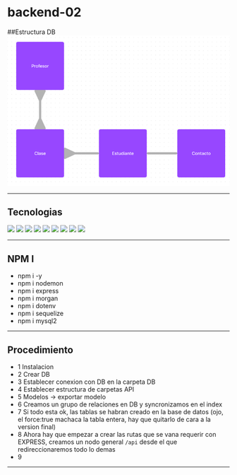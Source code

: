 # backend-02

##Estructura DB
![](/Screenshot%20from%202023-03-23%2009-46-31.png)

---

## Tecnologias

<img src="https://logo.clearbit.com/nodejs.org" width="21.5%">
<img src="https://logo.clearbit.com/dotenv.org" width="21.5%">
<img src="https://logo.clearbit.com/expressjs.org" width="21.5%">
<img src="https://codezombiech.gallerycdn.vsassets.io/extensions/codezombiech/gitignore/0.9.0/1658773731427/Microsoft.VisualStudio.Services.Icons.Default" width="21.5%">
<img src="https://logo.clearbit.com/sequelize.org" width="21.5%">
<img src="https://logo.clearbit.com/npmjs.org" width="21.5%">
<img src="https://gdm-catalog-fmapi-prod.imgix.net/ProductLogo/6a813a0c-ba36-40ae-82f3-85b420391de1.png?auto=format&q=50&w=80&h=80&fit=max&dpr=3" width="21.656%">
<img src="https://cdn.iconscout.com/icon/free/png-256/nodemon-226039.png" width="21.5%">
<img src="https://hips.hearstapps.com/hmg-prod.s3.amazonaws.com/images/morgan-freeman-1591029645.jpg?crop=0.668xw:1.00xh;0,0&resize=640:*" width="21.5%">

---

## NPM I

- npm i -y
- npm i nodemon
- npm i express
- npm i morgan
- npm i dotenv
- npm i sequelize
- npm i mysql2

---

## Procedimiento

- 1 Instalacion
- 2 Crear DB
- 3 Establecer conexion con DB en la carpeta DB
- 4 Establecer estructura de carpetas API
- 5 Modelos -> exportar modelo
- 6 Creamos un grupo de relaciones en DB y syncronizamos en el index
- 7 Si todo esta ok, las tablas se habran creado en la base de datos (ojo, el force:true machaca la tabla entera, hay que quitarlo de cara a la version final)
- 8 Ahora hay que empezar a crear las rutas que se vana requerir con EXPRESS, creamos un nodo general `/api` desde el que redireccionaremos todo lo demas
- 9

---
